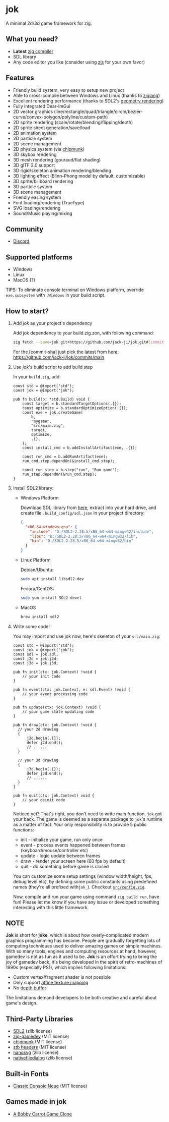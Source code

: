 # jok
A minimal 2d/3d game framework for zig.

## What you need?
* **Latest** [zig compiler](https://ziglang.org/download/)
* SDL library
* Any code editor you like (consider using [zls](https://github.com/zigtools/zls) for your own favor)

## Features
* Friendly build system, very easy to setup new project
* Able to cross-compile between Windows and Linux (thanks to [ziglang](https://ziglang.org))
* Excellent rendering performance (thanks to SDL2's [geometry rendering](https://wiki.libsdl.org/SDL2/SDL_RenderGeometryRaw))
* Fully integrated Dear-ImGui
* 2D vector graphics (line/rectangle/quad/triangle/circle/bezier-curve/convex-polygon/polyline/custom-path)
* 2D sprite rendering (scale/rotate/blending/flipping/depth)
* 2D sprite sheet generation/save/load
* 2D animation system
* 2D particle system
* 2D scene management
* 2D physics system (via [chipmunk](https://chipmunk-physics.net/))
* 3D skybox rendering
* 3D mesh rendering (gouraud/flat shading)
* 3D glTF 2.0 support
* 3D rigid/skeleton animation rendering/blending
* 3D lighting effect (Blinn-Phong model by default, customizable)
* 3D sprite/billboard rendering
* 3D particle system
* 3D scene management
* Friendly easing system
* Font loading/rendering (TrueType)
* SVG loading/rendering
* Sound/Music playing/mixing

## Community
* [Discord](https://discord.gg/7r3HZBnzhZ)

## Supported platforms
* Windows
* Linux
* MacOS (?)

TIPS: To eliminate console terminal on Windows platform, override `exe.subsystem` with `.Windows` in your build script.

## How to start?

1. Add *jok* as your project's dependency

   Add jok dependency to your build.zig.zon, with following command:
    ```bash
    zig fetch --save=jok git+https://github.com/jack-ji/jok.git#[commit-sha]
    ```
    For the [commit-sha] just pick the latest from here: https://github.com/jack-ji/jok/commits/main

2. Use *jok*'s build script to add build step

    In your `build.zig`, add:
    ```zig
    const std = @import("std");
    const jok = @import("jok");
    
    pub fn build(b: *std.Build) void {
        const target = b.standardTargetOptions(.{});
        const optimize = b.standardOptimizeOption(.{});
        const exe = jok.createGame(
            b,
            "mygame",
            "src/main.zig",
            target,
            optimize,
            .{},
        );
        const install_cmd = b.addInstallArtifact(exe, .{});
    
        const run_cmd = b.addRunArtifact(exe);
        run_cmd.step.dependOn(&install_cmd.step);
    
        const run_step = b.step("run", "Run game");
        run_step.dependOn(&run_cmd.step);
    }
    ```

3. Install SDL2 library:

    * Windows Platform
    
        Download SDL library from [here](https://libsdl.org/), extract into your hard drive, and create file `.build_config/sdl.json` in your project directory:
        ```json
        {
          "x86_64-windows-gnu": {
            "include": "D:/SDL2-2.28.5/x86_64-w64-mingw32/include",
            "libs": "D:/SDL2-2.28.5/x86_64-w64-mingw32/lib",
            "bin": "D:/SDL2-2.28.5/x86_64-w64-mingw32/bin"
          }
        }
        ```
    
    * Linux Platform
    
        Debian/Ubuntu:
        ```bash
        sudo apt install libsdl2-dev
        ```
    
        Fedora/CentOS:
        ```bash
        sudo yum install SDL2-devel
        ```
    
    * MacOS
    
        ```bash
        brew install sdl2
        ```

4. Write some code!

    You may import and use jok now, here's skeleton of your `src/main.zig`:
    ```zig
    const std = @import("std");
    const jok = @import("jok");
    const sdl = jok.sdl;
    const j2d = jok.j2d;
    const j3d = jok.j3d;
    
    pub fn init(ctx: jok.Context) !void {
        // your init code
    }
    
    pub fn event(ctx: jok.Context, e: sdl.Event) !void {
        // your event processing code
    }
    
    pub fn update(ctx: jok.Context) !void {
        // your game state updating code
    }
    
    pub fn draw(ctx: jok.Context) !void {
      // your 2d drawing
      {
          j2d.begin(.{});
          defer j2d.end();
          // ......
      }
    
      // your 3d drawing
      {
          j3d.begin(.{});
          defer j3d.end();
          // ......
      }
    }
    
    pub fn quit(ctx: jok.Context) void {
        // your deinit code
    }
    ```
    
    Noticed yet? That's right, you don't need to write main function, `jok` got your back.
    The game is deemed as a separate package to `jok`'s runtime as a matter of fact.  Your
    only responsibility is to provide 5 public functions: 
    * init - initialize your game, run only once
    * event - process events happened between frames (keyboard/mouse/controller etc)
    * update - logic update between frames
    * draw - render your screen here (60 fps by default)
    * quit - do something before game is closed
    
    You can customize some setup settings (window width/height, fps, debug level etc), by 
    defining some public constants using predefined names (they're all prefixed with`jok_`).
    Checkout [`src/config.zig`](https://github.com/Jack-Ji/jok/blob/main/src/config.zig).
    
    Now, compile and run your game using command `zig build run`, have fun!
    Please let me know if you have any issue or developed something interesting with this little framework.

## NOTE
**Jok** is short for **joke**, which is about how overly-complicated modern graphics programming has become.
People are gradually forgetting lots of computing techniques used to deliver amazing games on simple machines.
With so many tools, engines and computing resources at hand, however, gamedev is not as fun as it used to be. 
**Jok** is an offort trying to bring the joy of gamedev back, it's being developed in the spirit of 
retro-machines of 1990s (especially PS1), which implies following limitations:

* Custom vertex/fragment shader is not possible
* Only support [affine texture mapping](https://en.wikipedia.org/wiki/Texture_mapping#Affine_texture_mapping)
* No [depth buffer](https://en.wikipedia.org/wiki/Z-buffering)

The limitations demand developers to be both creative and careful about game's design.

## Third-Party Libraries
* [SDL2](https://www.libsdl.org) (zlib license)
* [zig-gamedev](https://github.com/zig-gamedev/zig-gamedev) (MIT license)
* [chipmunk](https://chipmunk-physics.net/) (MIT license)
* [stb headers](https://github.com/nothings/stb) (MIT license)
* [nanosvg](https://github.com/memononen/nanosvg) (zlib license)
* [nativefiledialog](https://github.com/mlabbe/nativefiledialog) (zlib license)

## Built-in Fonts
* [Classic Console Neue](http://webdraft.hu/fonts/classic-console/) (MIT license)

## Games made in jok
* [A Bobby Carrot Game Clone](https://github.com/TheWaWaR/bobby-carrot)
